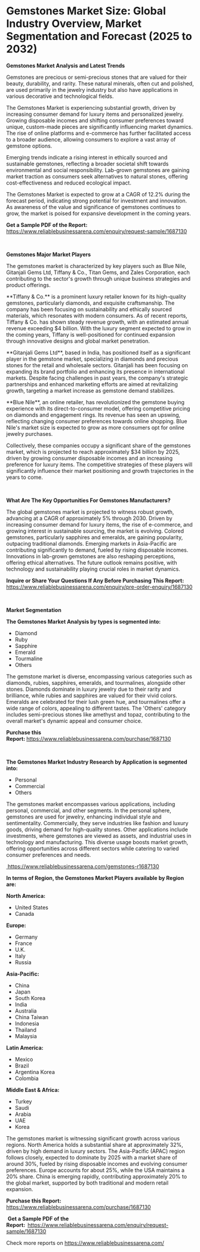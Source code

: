 <p><h1>Gemstones Market Size: Global Industry Overview, Market Segmentation and Forecast (2025 to 2032)</h1></p><p><strong>Gemstones Market Analysis and Latest Trends</strong></p>
<p><p>Gemstones are precious or semi-precious stones that are valued for their beauty, durability, and rarity. These natural minerals, often cut and polished, are used primarily in the jewelry industry but also have applications in various decorative and technological fields.</p><p>The Gemstones Market is experiencing substantial growth, driven by increasing consumer demand for luxury items and personalized jewelry. Growing disposable incomes and shifting consumer preferences toward unique, custom-made pieces are significantly influencing market dynamics. The rise of online platforms and e-commerce has further facilitated access to a broader audience, allowing consumers to explore a vast array of gemstone options.</p><p>Emerging trends indicate a rising interest in ethically sourced and sustainable gemstones, reflecting a broader societal shift towards environmental and social responsibility. Lab-grown gemstones are gaining market traction as consumers seek alternatives to natural stones, offering cost-effectiveness and reduced ecological impact.</p><p>The Gemstones Market is expected to grow at a CAGR of 12.2% during the forecast period, indicating strong potential for investment and innovation. As awareness of the value and significance of gemstones continues to grow, the market is poised for expansive development in the coming years.</p></p>
<p><strong>Get a Sample PDF of the Report:&nbsp;</strong> <a href="https://www.reliablebusinessarena.com/enquiry/request-sample/1687130?utm_campaign=3569&utm_medium=2&utm_source=Github&utm_content=ia&utm_term=01042025&utm_id=gemstones">https://www.reliablebusinessarena.com/enquiry/request-sample/1687130</a></p>
<p>&nbsp;</p>
<p><strong>Gemstones Major Market Players</strong></p>
<p><p>The gemstones market is characterized by key players such as Blue Nile, Gitanjali Gems Ltd, Tiffany & Co., Titan Gems, and Zales Corporation, each contributing to the sector's growth through unique business strategies and product offerings.</p><p>**Tiffany & Co.** is a prominent luxury retailer known for its high-quality gemstones, particularly diamonds, and exquisite craftsmanship. The company has been focusing on sustainability and ethically sourced materials, which resonates with modern consumers. As of recent reports, Tiffany & Co. has shown steady revenue growth, with an estimated annual revenue exceeding $4 billion. With the luxury segment expected to grow in the coming years, Tiffany is well-positioned for continued expansion through innovative designs and global market penetration.</p><p>**Gitanjali Gems Ltd**, based in India, has positioned itself as a significant player in the gemstone market, specializing in diamonds and precious stones for the retail and wholesale sectors. Gitanjali has been focusing on expanding its brand portfolio and enhancing its presence in international markets. Despite facing challenges in past years, the company's strategic partnerships and enhanced marketing efforts are aimed at revitalizing growth, targeting a market increase as gemstone demand stabilizes.</p><p>**Blue Nile**, an online retailer, has revolutionized the gemstone buying experience with its direct-to-consumer model, offering competitive pricing on diamonds and engagement rings. Its revenue has seen an upswing, reflecting changing consumer preferences towards online shopping. Blue Nile's market size is expected to grow as more consumers opt for online jewelry purchases.</p><p>Collectively, these companies occupy a significant share of the gemstones market, which is projected to reach approximately $34 billion by 2025, driven by growing consumer disposable incomes and an increasing preference for luxury items. The competitive strategies of these players will significantly influence their market positioning and growth trajectories in the years to come.</p></p>
<p>&nbsp;</p>
<p><strong>What Are The Key Opportunities For Gemstones Manufacturers?</strong></p>
<p><p>The global gemstones market is projected to witness robust growth, advancing at a CAGR of approximately 5% through 2030. Driven by increasing consumer demand for luxury items, the rise of e-commerce, and growing interest in sustainable sourcing, the market is evolving. Colored gemstones, particularly sapphires and emeralds, are gaining popularity, outpacing traditional diamonds. Emerging markets in Asia-Pacific are contributing significantly to demand, fueled by rising disposable incomes. Innovations in lab-grown gemstones are also reshaping perceptions, offering ethical alternatives. The future outlook remains positive, with technology and sustainability playing crucial roles in market dynamics.</p></p>
<p><strong>Inquire or Share Your Questions If Any Before Purchasing This Report:</strong> <a href="https://www.reliablebusinessarena.com/enquiry/pre-order-enquiry/1687130?utm_campaign=3569&utm_medium=2&utm_source=Github&utm_content=ia&utm_term=01042025&utm_id=gemstones">https://www.reliablebusinessarena.com/enquiry/pre-order-enquiry/1687130</a></p>
<p>&nbsp;</p>
<p><strong>Market Segmentation</strong></p>
<p><strong>The Gemstones Market Analysis by types is segmented into:</strong></p>
<p><ul><li>Diamond</li><li>Ruby</li><li>Sapphire</li><li>Emerald</li><li>Tourmaline</li><li>Others</li></ul></p>
<p><p>The gemstone market is diverse, encompassing various categories such as diamonds, rubies, sapphires, emeralds, and tourmalines, alongside other stones. Diamonds dominate in luxury jewelry due to their rarity and brilliance, while rubies and sapphires are valued for their vivid colors. Emeralds are celebrated for their lush green hue, and tourmalines offer a wide range of colors, appealing to different tastes. The 'Others' category includes semi-precious stones like amethyst and topaz, contributing to the overall market's dynamic appeal and consumer choice.</p></p>
<p><strong>Purchase this Report:&nbsp;</strong><a href="https://www.reliablebusinessarena.com/purchase/1687130?utm_campaign=3569&utm_medium=2&utm_source=Github&utm_content=ia&utm_term=01042025&utm_id=gemstones">https://www.reliablebusinessarena.com/purchase/1687130</a></p>
<p>&nbsp;</p>
<p><strong>The Gemstones Market Industry Research by Application is segmented into:</strong></p>
<p><ul><li>Personal</li><li>Commercial</li><li>Others</li></ul></p>
<p><p>The gemstones market encompasses various applications, including personal, commercial, and other segments. In the personal sphere, gemstones are used for jewelry, enhancing individual style and sentimentality. Commercially, they serve industries like fashion and luxury goods, driving demand for high-quality stones. Other applications include investments, where gemstones are viewed as assets, and industrial uses in technology and manufacturing. This diverse usage boosts market growth, offering opportunities across different sectors while catering to varied consumer preferences and needs.</p></p>
<p><a href="https://www.reliablebusinessarena.com/gemstones-r1687130?utm_campaign=3569&utm_medium=2&utm_source=Github&utm_content=ia&utm_term=01042025&utm_id=gemstones">&nbsp;https://www.reliablebusinessarena.com/gemstones-r1687130</a></p>
<p><strong>In terms of Region, the Gemstones Market Players available by Region are:</strong></p>
<p>
    <p> <strong> North America: </strong>
        <ul>
            <li>United States</li>
            <li>Canada</li>
        </ul>
        </p> 
    <p> <strong> Europe: </strong>
        <ul>
            <li>Germany</li>
            <li>France</li>
            <li>U.K.</li>
            <li>Italy</li>
            <li>Russia</li>
        </ul>
        </p> 
    <p> <strong> Asia-Pacific: </strong>
        <ul>
            <li>China</li>
            <li>Japan</li>
            <li>South Korea</li>
            <li>India</li>
            <li>Australia</li>
            <li>China Taiwan</li>
            <li>Indonesia</li>
            <li>Thailand</li>
            <li>Malaysia</li>
        </ul>
        </p> 
    <p> <strong> Latin America: </strong>
        <ul>
            <li>Mexico</li>
            <li>Brazil</li>
            <li>Argentina Korea</li>
            <li>Colombia</li>
        </ul>
        </p> 
    <p> <strong> Middle East & Africa: </strong>
        <ul>
            <li>Turkey</li>
            <li>Saudi</li>
            <li>Arabia</li>
            <li>UAE</li>
            <li>Korea</li>
        </ul>
    </p>
    </p>
<p><p>The gemstones market is witnessing significant growth across various regions. North America holds a substantial share at approximately 32%, driven by high demand in luxury sectors. The Asia-Pacific (APAC) region follows closely, expected to dominate by 2025 with a market share of around 30%, fueled by rising disposable incomes and evolving consumer preferences. Europe accounts for about 25%, while the USA maintains a 20% share. China is emerging rapidly, contributing approximately 20% to the global market, supported by both traditional and modern retail expansion.</p></p>
<p><strong>Purchase this Report: </strong><a href="https://www.reliablebusinessarena.com/purchase/1687130?utm_campaign=3569&utm_medium=2&utm_source=Github&utm_content=ia&utm_term=01042025&utm_id=gemstones">https://www.reliablebusinessarena.com/purchase/1687130</a></p>
<p>&nbsp;<strong>Get a Sample PDF of the Report:&nbsp;&nbsp;</strong><a href="https://www.reliablebusinessarena.com/enquiry/request-sample/1687130?utm_campaign=3569&utm_medium=2&utm_source=Github&utm_content=ia&utm_term=01042025&utm_id=gemstones">https://www.reliablebusinessarena.com/enquiry/request-sample/1687130</a></p>
<p><strong></strong></p>
<p>Check more reports on <a href="https://www.reliablebusinessarena.com/?utm_campaign=3569&utm_medium=2&utm_source=Github&utm_content=ia&utm_term=01042025&utm_id=gemstones">https://www.reliablebusinessarena.com/</a></p>